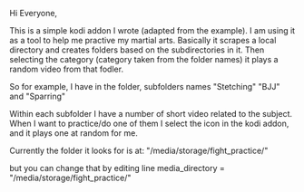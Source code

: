 Hi Everyone, 

This is a simple kodi addon I wrote (adapted from the example).
I am using it as a tool to help me practive my martial arts.
Basically it scrapes a local directory and creates folders based on the subdirectories in it.
Then selecting the category (category taken from the folder names) it plays a random video from that fodler.

So for example, I have in the folder, subfolders names "Stetching" "BJJ" and "Sparring"

Within each subfolder I have a number of short video related to the subject.
When I want to practice/do one of them I select the icon in the kodi addon, and it plays one at random for me.

Currently the folder it looks for is at:
"/media/storage/fight_practice/"


but you can change that by editing line 
media_directory = "/media/storage/fight_practice/"



